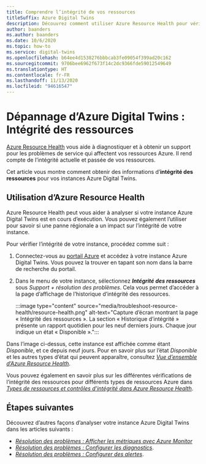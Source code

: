 ```yaml
---
title: Comprendre l’intégrité de vos ressources
titleSuffix: Azure Digital Twins
description: Découvrez comment utiliser Azure Resource Health pour vérifier l’intégrité de votre instance Azure Digital Twins.
author: baanders
ms.author: baanders
ms.date: 10/6/2020
ms.topic: how-to
ms.service: digital-twins
ms.openlocfilehash: b64ee4d1538276bbbcab3fe09054f399ad20c162
ms.sourcegitcommit: 9706bee6962f673f14c2dc9366fde59012549649
ms.translationtype: HT
ms.contentlocale: fr-FR
ms.lasthandoff: 11/13/2020
ms.locfileid: "94616547"
---
```

# <a name="troubleshooting-azure-digital-twins-resource-health"></a>Dépannage d’Azure Digital Twins : Intégrité des ressources

[Azure Resource Health](../service-health/resource-health-overview.md) vous aide à diagnostiquer et à obtenir un support pour les problèmes de service qui affectent vos ressources Azure. Il rend compte de l’intégrité actuelle et passée de vos ressources.

Cet article vous montre comment obtenir des informations d’**intégrité des ressources** pour vos instances Azure Digital Twins.

## <a name="use-azure-resource-health"></a>Utilisation d’Azure Resource Health

Azure Resource Health peut vous aider à analyser si votre instance Azure Digital Twins est en cours d’exécution. Vous pouvez également l’utiliser pour savoir si une panne régionale a un impact sur l’intégrité de votre instance.

Pour vérifier l’intégrité de votre instance, procédez comme suit :

1. Connectez-vous au [portail Azure](https://portal.azure.com) et accédez à votre instance Azure Digital Twins. Vous pouvez la trouver en tapant son nom dans la barre de recherche du portail. 

2. Dans le menu de votre instance, sélectionnez _**Intégrité des ressources**_ sous *Support + résolution des problèmes*. Cela vous permet d’accéder à la page d’affichage de l’historique d’intégrité des ressources. 

    :::image type="content" source="media/troubleshoot-resource-health/resource-health.png" alt-text="Capture d’écran montrant la page « Intégrité des ressources ». La section « Historique d’intégrité » présente un rapport quotidien pour les neuf derniers jours. Chaque jour indique un état « Disponible ».":::

Dans l’image ci-dessus, cette instance est affichée comme étant *Disponible*, et ce depuis neuf jours. Pour en savoir plus sur l’état *Disponible* et les autres types d’état qui peuvent apparaître, consultez [*Vue d’ensemble d’Azure Resource Health*](../service-health/resource-health-overview.md).

Vous pouvez également en savoir plus sur les différentes vérifications de l’intégrité des ressources pour différents types de ressources Azure dans [*Types de ressources et contrôles d’intégrité dans Azure Resource Health*](../service-health/resource-health-checks-resource-types.md).

## <a name="next-steps"></a>Étapes suivantes

Découvrez d’autres façons d’analyser votre instance Azure Digital Twins dans les articles suivants :
* [*Résolution des problèmes : Afficher les métriques avec Azure Monitor*](troubleshoot-metrics.md)
* [*Résolution des problèmes : Configurer les diagnostics*](troubleshoot-diagnostics.md).
* [*Résolution des problèmes : Configurer des alertes*](troubleshoot-alerts.md).
